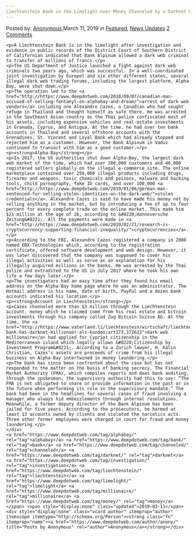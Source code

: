 ```yaml
---
Liechtenstein Bank in the Limelight over Money Channeled by a Darknet Millionaire in Alpha-Bay Investigation"
---
```

<article class="post-listing post-28589 post type-post status-publish format-standard has-post-thumbnail hentry  tag-alphabay tag-bank tag-channeled tag-darknet tag-investigation tag-liechtenstein tag-limelight tag-millionaire tag-money">
    <div class="post-inner">
        <span>Posted by: <a href="https://www.deepdotweb.com/author/anony/" title="">Anonymous </a></span>
    <span>March 11, 2019</span>
    <span>in <a href="https://www.deepdotweb.com/category/deepdot-news/" rel="category tag">Featured</a>, <a href="https://www.deepdotweb.com/category/news-updates/" rel="category tag">News Updates</a></span>
    <span><a href="https://www.deepdotweb.com/2019/03/11/liechtenstein-bank-in-the-limelight-over-money-channeled-by-a-darknet-millionaire-in-alpha-bay-investigation/#comments">2 Comments</a></span>
    </p>
    <div class="clear"></div>
    
    <p>A Liechtenstein Bank is in the limelight after investigation and evidence in public records of the District Court of Southern District of Californian indicated that Bank Alpinum allowed a dark web criminal to transfer of millions of francs.</p>
    <p>The US Department of Justice launched a fight against dark web criminals two years ago, which was successful. In a well-coordinated joint investigation by Europol and six other different states, several illegal dark web trading forums, including the largest platform, Alpha Bay, were shut down.</p>
    <p>The operation led to the <a href="http://https://www.deepdotweb.com/2018/09/07/canadian-man-accused-of-selling-fentanyl-on-alphabay-and-dream/">arrest of dark web vendors</a> including one Alexandre Cazes, a Canadian who had sought refuge in Thailand and thought himself as safe there. He was arrested in the Southeast Asian country as the Thai police confiscated most of his assets, including expensive vehicles and real-estate investments in Granada, Cyprus, and Antigua. At the time, he had over ten bank accounts in Thailand and several offshore accounts with the Grenadines, St. Vincent and Loyal Bank which had already stopped and rejected him as a customer. However, the Bank Alpinum in Vaduz continued to transact with him as a good customer.</p>
    <p><strong>Alpha-Bay</strong></p>
    <p>In 2017, the US authorities shut down Alpha-Bay, the largest dark web market of the time, which had over 200,000 customers and 40,000 registered sellers globally on the illegal e-commerce site. The online marketplace contained over 250,000 illegal products including drugs, firearms and weapons, toxic chemicals and poisons, malware and hacking tools, child pornography, fake ID cards, and over 100,000 <a href="http://https://www.deepdotweb.com/2019/01/06/german-man-sentenced-for-selling-stolen-identities-on-the-dark-web/">stolen credentials</a>. Alexandre Cazes is said to have made his money not by selling anything in the market, but by introducing a fee of up to four percent for every complete trade on the online market. This made him $21 million at the age of 26, according to &#8220;Hannoversche Zeitung&#8221;. All the payments were made in <a href="http://https://www.deepdotweb.com/2019/02/21/research-is-cryptocurrency-supporting-financial-inequality/">cryptocurrencies</a>.</p>
    <p>According to the FBI, Alexandre Cazes registered a company in 2008 named EBX-Technologies which, according to the registration certificate, offered software development and web design. However, it was later discovered that the company was supposed to cover his illegal activities as well as serve as an explanation for his illegally acquired millions in the banks. He was arrested by the Thai police and extradited to the US in July 2017 where he took his own life a few days later.</p>
    <p>The investigators had an easy time after they found his email address on the Alpha-Bay home page where he was an administrator. The Hotmail address in his name, date of birth, PayPal and a dozen bank accounts indicated his location.</p>
    <p><strong>Account in Liechtenstein</strong></p>
    <p>Cazes channeled more than $3 million through the Liechtenstein account, money which he claimed come from his real estate and bitcoin investments through his company called Zug Bitcoin Suisse AG. At the time, the <a href="http://https://www.vaterland.li/liechtenstein/wirtschaft/liechtensteiner-bank-hat-darknet-millionaer-als-kunden;art173,372622">dark web millionaire</a> had applied for Cypriot citizenship in the Mediterranean island which legally allows &#8220;Citizenship by Investment Program&#8221;. According to a Zurich lawyer, H. Kälin Christian, Cazes’s assets are proceeds of crime from his illegal business on Alpha-Bay intertwined in money laundering.</p>
    <p>The bank has since been confronted about the case but has not responded to the matter on the basis of banking secrecy. The Financial Market Authority (FMA), which compiles reports and does bank auditing, through the spokesman, the supervisory authority had this to say: “The FMA is not obligated to share or provide information in the past or in the future when performing its role in the supervisory mandate.” The bank had been in the headlines for several cases of fraud involving a manager who always hid embezzlements through internal resolutions. Meanwhile, a former deputy director of the Bank Alpinum has been jailed for five years. According to the prosecutors, he harmed at least 13 accounts owned by clients and violated the narcotics acts. Three other former employees were charged in court for fraud and money laundering.</p>
    </div>
    <a href="https://www.deepdotweb.com/tag/alphabay/" rel="tag">alphabay</a> <a href="https://www.deepdotweb.com/tag/bank/" rel="tag">bank</a> <a href="https://www.deepdotweb.com/tag/channeled/" rel="tag">channeled</a> <a href="https://www.deepdotweb.com/tag/darknet/" rel="tag">darknet</a> <a href="https://www.deepdotweb.com/tag/investigation/" rel="tag">investigation</a> <a href="https://www.deepdotweb.com/tag/liechtenstein/" rel="tag">liechtenstein</a> <a href="https://www.deepdotweb.com/tag/limelight/" rel="tag">limelight</a> <a href="https://www.deepdotweb.com/tag/millionaire/" rel="tag">millionaire</a> <a href="https://www.deepdotweb.com/tag/money/" rel="tag">money</a></span> <span style="display:none" class="updated">2019-03-11</span>
    <div style="display:none" class="vcard author" itemprop="author" itemscope itemtype="http://schema.org/Person"><strong class="fn" itemprop="name"><a href="https://www.deepdotweb.com/author/anony/" title="Posts by Anonymous" rel="author">Anonymous</a></strong></div>
    
